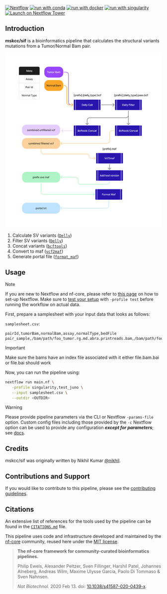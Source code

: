 <!--[![GitHub Actions CI Status](https://github.com/mskcc/sif/workflows/nf-core%20CI/badge.svg)](https://github.com/mskcc/sif/actions?query=workflow%3A%22nf-core+CI%22)
[![GitHub Actions Linting Status](https://github.com/mskcc/sif/workflows/nf-core%20linting/badge.svg)](https://github.com/mskcc/sif/actions?query=workflow%3A%22nf-core+linting%22)[![Cite with Zenodo](http://img.shields.io/badge/DOI-10.5281/zenodo.XXXXXXX-1073c8?labelColor=000000)](https://doi.org/10.5281/zenodo.XXXXXXX) -->

[![Nextflow](https://img.shields.io/badge/nextflow%20DSL2-%E2%89%A523.04.0-23aa62.svg)](https://www.nextflow.io/)
[![run with conda](http://img.shields.io/badge/run%20with-conda-3EB049?labelColor=000000&logo=anaconda)](https://docs.conda.io/en/latest/)
[![run with docker](https://img.shields.io/badge/run%20with-docker-0db7ed?labelColor=000000&logo=docker)](https://www.docker.com/)
[![run with singularity](https://img.shields.io/badge/run%20with-singularity-1d355c.svg?labelColor=000000)](https://sylabs.io/docs/)
[![Launch on Nextflow Tower](https://img.shields.io/badge/Launch%20%F0%9F%9A%80-Nextflow%20Tower-%234256e7)](https://tower.nf/launch?pipeline=https://github.com/mskcc/sif)

## Introduction

**mskcc/sif** is a bioinformatics pipeline that calculates the structural variants mutations from a Tumor/Normal Bam pair.

![Sif graph](docs/images/Sif.png)

1. Calculate SV variants ([`Delly`](https://github.com/dellytools/delly/releases/tag/v1.2.6))
2. Filter SV variants ([`Delly`](https://github.com/dellytools/delly/releases/tag/v1.2.6))
3. Concat variants ([`bcftools`](https://github.com/samtools/bcftools/tree/1.9))
4. Convert to maf ([`vcf2maf`](https://github.com/mskcc/vcf2maf/releases/tag/v1.6.17))
5. Generate portal file ([`format_maf`](modules/local/format-maf/resources/usr/bin/format_maf.sh))

## Usage

> [!NOTE]
> If you are new to Nextflow and nf-core, please refer to [this page](https://nf-co.re/docs/usage/installation) on how to set-up Nextflow. Make sure to [test your setup](https://nf-co.re/docs/usage/introduction#how-to-run-a-pipeline) with `-profile test` before running the workflow on actual data.

First, prepare a samplesheet with your input data that looks as follows:

`samplesheet.csv`:

```csv
pairId,tumorBam,normalBam,assay,normalType,bedFile
pair_sample,/bam/path/foo_tumor.rg.md.abra.printreads.bam,/bam/path/foo_normal.rg.md.abra.printreads.bam,IMPACT505,MATCHED,NONE
```

> [!IMPORTANT]
> Make sure the bams have an index file associated with it either file.bam.bai or file.bai should work

Now, you can run the pipeline using:

```bash
nextflow run main.nf \
   -profile singularity,test_juno \
   --input samplesheet.csv \
   --outdir <OUTDIR>
```

> [!WARNING]
> Please provide pipeline parameters via the CLI or Nextflow `-params-file` option. Custom config files including those provided by the `-c` Nextflow option can be used to provide any configuration _**except for parameters**_; see [docs](https://nf-co.re/usage/configuration#custom-configuration-files).

## Credits

mskcc/sif was originally written by Nikhil Kumar [@nikhil](https://github.com/nikhil).

<!--We thank the following people for their extensive assistance in the development of this pipeline: -->

<!-- TODO nf-core: If applicable, make list of people who have also contributed -->

## Contributions and Support

If you would like to contribute to this pipeline, please see the [contributing guidelines](.github/CONTRIBUTING.md).

## Citations

<!-- TODO nf-core: Add citation for pipeline after first release. Uncomment lines below and update Zenodo doi and badge at the top of this file. -->
<!-- If you use  mskcc/sif for your analysis, please cite it using the following doi: [10.5281/zenodo.XXXXXX](https://doi.org/10.5281/zenodo.XXXXXX) -->

<!-- TODO nf-core: Add bibliography of tools and data used in your pipeline -->

An extensive list of references for the tools used by the pipeline can be found in the [`CITATIONS.md`](CITATIONS.md) file.

This pipeline uses code and infrastructure developed and maintained by the [nf-core](https://nf-co.re) community, reused here under the [MIT license](https://github.com/nf-core/tools/blob/master/LICENSE).

> **The nf-core framework for community-curated bioinformatics pipelines.**
>
> Philip Ewels, Alexander Peltzer, Sven Fillinger, Harshil Patel, Johannes Alneberg, Andreas Wilm, Maxime Ulysse Garcia, Paolo Di Tommaso & Sven Nahnsen.
>
> _Nat Biotechnol._ 2020 Feb 13. doi: [10.1038/s41587-020-0439-x](https://dx.doi.org/10.1038/s41587-020-0439-x).
